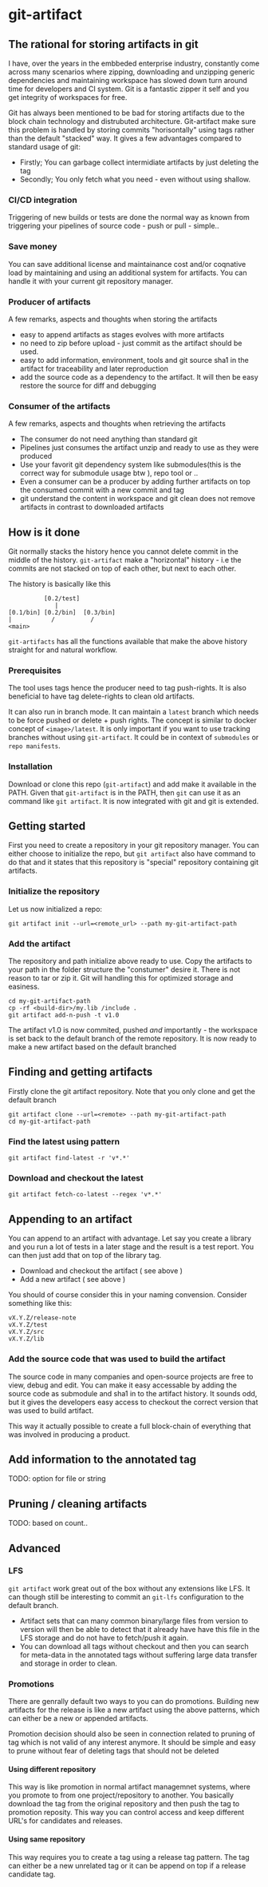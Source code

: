 # git-artifact

## The rational for storing artifacts in git
I have, over the years in the embbeded enterprise industry, constantly come across many scenarios where zipping, downloading and unzipping generic dependencies and maintaining workspace
has slowed down turn around time for developers and CI system. Git is a fantastic zipper it self and you get integrity of workspaces for free.

Git has always been mentioned to be bad for storing artifacts due to the block chain technology and distrubuted architecture. Git-artifact make sure this problem is handled by storing commits "horisontally" using tags rather than the default "stacked" way. It gives a few advantages compared to standard usage of git: 
- Firstly; You can garbage collect intermidiate artifacts by just deleting the tag
- Secondly; You only fetch what you need - even without using shallow. 

### CI/CD integration
Triggering of new builds or tests are done the normal way as known from triggering your pipelines of source code - push or pull - simple..

### Save money
You can save additional license and maintainance cost and/or coqnative load by maintaining and using an additional system for artifacts. You can handle it with your current git repository manager.

### Producer of artifacts
A few remarks, aspects and thoughts when storing the artifacts 
- easy to append artifacts as stages evolves with more artifacts
- no need to zip before upload - just commit as the artifact should be used.
- easy to add information, environment, tools and git source sha1 in the artifact for traceability and later reproduction
- add the source code as a dependency to the artifact. It will then be easy restore the source for diff and debugging

### Consumer of the artifacts
A few remarks, aspects and thoughts when retrieving the artifacts 
- The consumer do not need anything than standard git
- Pipelines just consumes the artifact unzip and ready to use as they were produced
- Use your favorit git dependency system like submodules(this is the correct way for submodule usage btw ), repo tool or ..
- Even a consumer can be a producer by adding further artifacts on top the consumed commit with a new commit and tag
- git understand the content in workspace and git clean does not remove artifacts in contrast to downloaded artifacts

## How is it done
Git normally stacks the history hence you cannot delete commit in the middle of the history. `git-artifact` make a "horizontal" history - i.e the commits are not stacked on top of each other, but next to each other.

The history is basically like this 
```
          [0.2/test] 
             |
[0.1/bin] [0.2/bin]  [0.3/bin]
|           /          / 
<main>
```
`git-artifacts` has all the functions available that make the above history straight for and natural workflow. 

### Prerequisites 
The tool uses tags hence the producer need to tag push-rights. It is also beneficial to have tag delete-rights to clean old artifacts. 

It can also run in branch mode. It can  maintain a `latest` branch which needs to be force pushed or delete + push rights. The concept is similar to docker concept of `<image>/latest`. It is only important if you want to use tracking branches without using `git-artifact`. It could be in context of `submodules` or `repo manifests`.

### Installation
Download or clone this repo (`git-artifact`) and add make it available in the PATH. Given that `git-artifact` is in the PATH, then `git` can use it as an command like `git artifact`. It is now integrated with git and git is extended.

## Getting started
First you need to create a repository in your git repository manager. You can either choose to initialize the repo, but `git artifact` also have command to do that and it states that this repository is "special" repository containing git artifacts.

### Initialize the repository
Let us now initialized a repo:
```
git artifact init --url=<remote_url> --path my-git-artifact-path
```

### Add the artifact
The repository and path initialize above ready to use. Copy the artifacts to your path in the folder structure the "constumer" desire it. There is not reason to tar or zip it. Git will handling this for optimized storage and easiness.

```
cd my-git-artifact-path
cp -rf <build-dir>/my.lib /include .
git artifact add-n-push -t v1.0
```
The artifact v1.0 is now commited, pushed _and_ importantly - the workspace is set back to the default branch of the remote repository. It is now ready to make a new artifact based on the default branched

## Finding and getting artifacts
Firstly clone the git artifact repository. Note that you only clone and get the default branch
```
git artifact clone --url=<remote> --path my-git-artifact-path
cd my-git-artifact-path
````

### Find the latest using pattern
```
git artifact find-latest -r 'v*.*'
```
### Download and checkout the latest
```
git artifact fetch-co-latest --regex 'v*.*'
```

## Appending to an artifact
You can append to an artifact with advantage. Let say you create a library and you run a lot of tests in a later stage and the result is a test report. You can then just add that on top of the library tag.  

- Download and checkout the artifact ( see above )
- Add a new artifact ( see above )

You should of course consider this in your naming convension. Consider something like this:
```
vX.Y.Z/release-note
vX.Y.Z/test
vX.Y.Z/src
vX.Y.Z/lib
```

### Add the source code that was used to build the artifact
The source code in many companies and open-source projects are free to view, debug and edit. You can make it easy accessable by adding the source code as submodule and sha1 in to the artifact history. It sounds odd, but it gives the developers easy access to checkout the correct version that was used to build artifact.

This way it actually possible to create a full block-chain of everything that was involved in producing a product.

## Add information to the annotated tag
TODO: option for file or string

## Pruning / cleaning artifacts
TODO: based on count.. 



## Advanced

### LFS
`git artifact` work great out of the box without any extensions like LFS. It can though still be interesting to commit an `git-lfs` configuration to the default branch. 
- Artifact sets that can many common binary/large files from version to version will then be able to detect that it already have have this file in the LFS storage and do not have to fetch/push it again. 
- You can download all tags without checkout and then you can search for meta-data in the annotated tags without suffering large data transfer and storage in order to clean.

### Promotions
There are genrally default two ways to you can do promotions.
Building new artifacts for the release is like a new artifact using the above patterns, which can either be a new or appended artifacts.

Promotion decision should also be seen in connection related to pruning of tag which is not valid of any interest anymore. It should be simple and easy to prune without fear of deleting tags that should not be deleted

#### Using different repository
This way is like promotion in normal artifact managemnet systems, where you promote to from one project/repository to another. You basically download the tag from the original repository and then push the tag to promotion reposity. This way you can control access and keep different URL's for candidates and releases.

#### Using same repository
This way requires you to create a tag using a release tag pattern. The tag can either be a new unrelated tag or it can be append on top if a release candidate tag.


